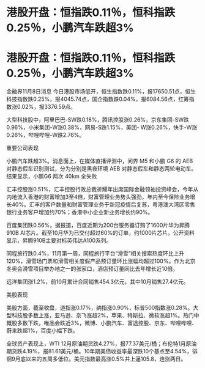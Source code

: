# 港股开盘：恒指跌0.11％，恒科指跌0.25％，小鹏汽车跌超3%

# 港股开盘：恒指跌0.11％，恒科指跌0.25％，小鹏汽车跌超3%

金融界11月8日消息
今日港股市场低开，恒生指数跌0.11%，报17650.51点，恒生科技指数跌0.25%，报4045.74点，国企指数跌0.04%，报6084.56点，红筹指数涨0.02%，报3376.59点。

大型科技股中，阿里巴巴-SW跌0.18%，腾讯控股涨0.26%，京东集团-SW跌0.96%，小米集团-W涨0.38%，网易-S跌1.15%，美团-
W涨0.26%，快手-W涨0.26%，哔哩哔哩-W跌2.76%。

重要公司表现

小鹏汽车跌超3%。消息面上，在媒体直播评测中，问界 M5 和小鹏 G6 的 AEB 对静态假车识别测试，分为分别是黑夜环境 AEB
对静态假车和静态两轮电动车。结果显示，小鹏G6 两次 40km 全失败

汇丰控股涨0.51%，汇丰控股行政总裁祈耀年出席国际金融领袖投资峰会，今年从内地流入香港的财富增加3至4倍，财富管理业务势头强劲，年内至今保险业务增长40%。汇丰的客户数量和财富管理业务于新冠疫情后复苏，粤港澳大湾区零售银行业务客户增加约70%；香港中小企业新业务增长约90%。

百度集团跌0.56%，据报道，百度近期为200台服务器订购了1600片华为昇腾910B
AI芯片。截至10月华为已交付超过60%的订单，约1000片芯片。公开资料显示，昇腾910B主要对标英伟达A100系列。

同程旅行跌0.4%，11月第一周，同程旅行平台“滑雪”相关搜索热度环比上升120%，滑雪场门票和滑雪相关度假产品预订量环比涨幅均超过100%。作为北京冬奥会滑雪项目举办地之一的张家口，酒店预订量同比去年增长近10倍。

远洋集团涨1.2%，前10月累计合同销售454.3亿元，其中10月销售27.4亿元。

美股表现

美股方面，截至收盘，道指涨0.17%，纳指涨0.90%，标普500指数涨0.28%。大型科技股多数上涨，亚马逊、奈飞涨超2%，苹果、特斯拉、微软涨超1%。热门中概股多数下跌，唯品会跌近3%，微博、小鹏汽车、富途控股、京东、哔哩哔哩、蔚来跌超1%，百度小幅下跌。

全球资产表现上，WTI
12月原油期货跌4.27%，报77.37美元/桶；布伦特1月原油期货跌4.19%，报81.61美元/桶。10年期美债收益率最深跌10个基点至4.54%，徘徊9月底以来的五周多低位。美元指数最高涨0.5%并上逼105.8，连涨两日。

